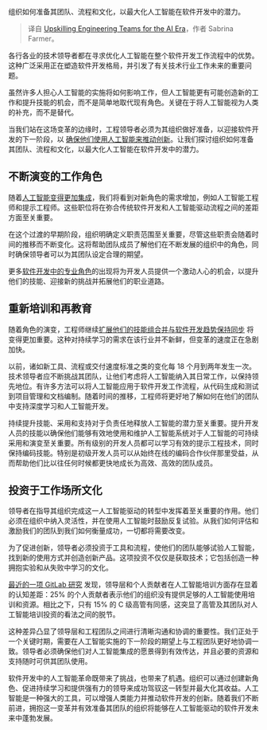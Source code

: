 
<!--
title: 人工智能时代的工程团队技能提升
cover: https://cdn.thenewstack.io/media/2024/11/d3f24ed4-upskilling.png
-->

组织如何准备其团队、流程和文化，以最大化人工智能在软件开发中的潜力。

> 译自 [Upskilling Engineering Teams for the AI Era](https://thenewstack.io/upskilling-engineering-teams-for-the-ai-era/)，作者 Sabrina Farmer。

各行各业的技术领导者都在寻求优化人工智能在整个软件开发工作流程中的优势。这种广泛采用正在塑造软件开发格局，并引发了有关技术行业工作未来的重要问题。

虽然许多人担心人工智能的实施将如何影响工作，但人工智能更有可能创造新的工作和提升技能的机会，而不是简单地取代现有角色。关键在于将人工智能视为人类的补充，而不是替代。

当我们站在这场变革的边缘时，工程领导者必须为其组织做好准备，以迎接软件开发的下一阶段，以
[确保他们使用人工智能来推动创新](https://thenewstack.io/empowering-developers-is-critical-to-drive-ai-innovation/)。让我们探讨组织如何准备其团队、流程和文化，以最大化人工智能在软件开发中的潜力。

## 不断演变的工作角色

随着[人工智能变得更加集成](https://thenewstack.io/ai-has-become-integral-to-the-software-delivery-lifecycle/)，我们将看到对新角色的需求增加，例如人工智能工程师和提示工程师。这些职位将在弥合传统软件开发和人工智能驱动流程之间的差距方面至关重要。

在这个过渡的早期阶段，组织明确定义职责范围至关重要，尽管这些职责会随着时间的推移而不断变化。这将帮助团队成员了解他们在不断发展的组织中的角色，同时确保领导者可以为其团队设定合理的期望。

更多[软件开发中的专业角色](https://thenewstack.io/rapid-innovation-in-vehicle-connectivity-is-creating-new-developer-roles/)的出现将为开发人员提供一个激动人心的机会，以提升他们的技能、迎接新的挑战并拓展他们的职业道路。

## 重新培训和再教育

随着角色的演变，工程师继续[扩展他们的技能组合并与软件开发趋势保持同步](https://thenewstack.io/5-software-development-skills-ai-will-render-obsolete/) 将变得更加重要。这种对持续学习的需求在该行业并不新鲜，但变革的速度正在急剧加快。

以前，诸如新工具、流程或交付速度标准之类的变化每 18 个月到两年发生一次。技术领导者应不断挑战其团队，让他们考虑将人工智能纳入其日常工作，以保持领先地位。有许多方法可以将人工智能应用于软件开发工作流程，从代码生成和测试到项目管理和文档编制。随着时间的推移，工程师将更好地了解如何在他们的团队中支持深度学习和人工智能开发。

持续提升技能、采用和支持对于负责任地释放人工智能的潜力至关重要。提升开发人员的技能以确保他们能够有效地使用和维护人工智能系统对于人工智能的可持续采用和演变至关重要。所有级别的开发人员都可以学习有效的提示工程技术，同时保持编码技能。特别是初级开发人员可以从始终在线的编码合作伙伴那里受益，从而帮助他们比以往任何时候都更快地成长为高效、高效的团队成员。

## 投资于工作场所文化

领导者在指导其组织完成这一人工智能驱动的转型中发挥着至关重要的作用。他们必须在组织中纳入灵活性，并在使用人工智能时鼓励反复试验。从我们如何评估和激励我们的团队到我们如何衡量成功，一切都将需要改变。

为了促进创新，领导者必须投资于工具和流程，使他们的团队能够试验人工智能，找到新的使用方式并创造创新产品。这项投资不仅仅是获取技术；它包括创造一种拥抱实验和从失败中学习的文化。

[最近的一项 GitLab 研究](https://about.gitlab.com/developer-survey/) 发现，领导层和个人贡献者在人工智能培训方面存在显着的认知差距：25% 的个人贡献者表示他们的组织没有提供足够的人工智能使用培训和资源。相比之下，只有 15% 的 C 级高管有同感，这突显了高管及其团队对人工智能培训投资的看法之间的脱节。

这种差异凸显了领导层和工程团队之间进行清晰沟通和协调的重要性。我们正处于一个关键时期，需要在人工智能实施的下一阶段的期望上与工程团队更好地协调一致。领导者必须确保他们对人工智能集成的愿景得到有效传达，并且必要的资源和支持随时可供其团队使用。

软件开发中的人工智能革命既带来了挑战，也带来了机遇。组织可以通过创建新角色、促进持续学习和提供强有力的领导来成功驾驭这一转型并最大化其收益。人工智能是一种强大的工具，可以增强人类能力并推动软件开发的创新。随着我们不断前进，拥抱这一变革并有效准备其团队的组织将能够在人工智能驱动的软件开发未来中蓬勃发展。